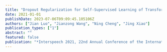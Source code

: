 ```yaml
---
title: "Dropout Regularization for Self-Supervised Learning of Transformer Encoder Speech Representation"
date: 2021-01-01
publishDate: 2023-07-06T09:09:45.105106Z
authors: ["Jian Luo", "Jianzong Wang", "Ning Cheng", "Jing Xiao"]
publication_types: ["1"]
abstract: ""
featured: false
publication: "*Interspeech 2021, 22nd Annual Conference of the International Speech Communication Association, Brno, Czechia, 30 August - 3 September 2021*"
---
```


